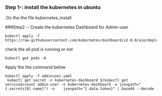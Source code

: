 ### Step 1-: install the kubernetes in ubuntu
.Go tho the file kubernetes_install

###Step2 -:
Create the kubernetes Dashboard for Admin user
~~~
kubectl apply -f https://raw.githubusercontent.com/kubernetes/dashboard/v2.0.0/aio/deploy/recommended.yaml
~~~
check the all pod is running or not
~~~
kubectl get pods -A
~~~
Apply the the command below
~~~
kubectl apply -f adminuser.yaml
 kubectl get secret -n kubernetes-dashboard $(kubectl get serviceaccount admin-user -n kubernetes-dashboard -o jsonpath="{.secrets[0].name}") -o    jsonpath="{.data.token}" | base64 --decode
~~~



